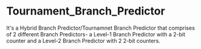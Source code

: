 # Tournament_Branch_Predictor

It's a Hybrid Branch Predictor/Tournamnet Branch Predictor that comprises of 2 different Branch Predictors- a Level-1 Branch Predictor with a 2-bit counter and a Level-2 Branch Predictor with 2 2-bit counters.
